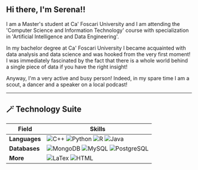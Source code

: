 ## Hi there, I'm Serena!!
I am a Master's student at Ca' Foscari University and I am attending the 'Computer Science and Information Technology' course with specialization in 'Artificial Intelligence and Data Engineering'. 

In my bachelor degree at Ca' Foscari University I became acquainted with data analysis and data science and was hooked from the very first moment! I was immediately fascinated by the fact that there is a whole world behind a single piece of data if you have the right insight! 

Anyway, I'm a very active and busy person! Indeed, in my spare time I am a scout, a dancer and a speaker on a local podcast!

---

## 🪄 Technology Suite 

| **Field**      | **Skills**                                                                                                                                                                                                                                                                                                            |
|-----------------|-----------------------------------------------------------------------------------------------------------------------------------------------------------------------------------------------------------------------------------------------------------------------------------------------------------------------|
| **Languages**  | ![C++](https://cdn.jsdelivr.net/gh/devicons/devicon/icons/cplusplus/cplusplus-original.svg) ![Python](https://cdn.jsdelivr.net/gh/devicons/devicon/icons/python/python-original.svg) ![R](https://cdn.jsdelivr.net/gh/devicons/devicon/icons/r/r-original.svg) ![Java](https://cdn.jsdelivr.net/gh/devicons/devicon/icons/java/java-original.svg) |
| **Databases**  | ![MongoDB](https://cdn.jsdelivr.net/gh/devicons/devicon/icons/mongodb/mongodb-original.svg) ![MySQL](https://cdn.jsdelivr.net/gh/devicons/devicon/icons/mysql/mysql-original.svg) ![PostgreSQL](https://cdn.jsdelivr.net/gh/devicons/devicon/icons/postgresql/postgresql-original.svg) |
| **More**       |  ![LaTex](https://cdn.jsdelivr.net/gh/devicons/devicon/icons/latex/latex-original.svg) ![HTML](https://cdn.jsdelivr.net/gh/devicons/devicon/icons/html5/html5-original.svg") |

